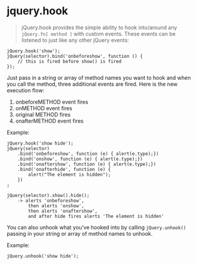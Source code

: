 # jquery.hook

> jQuery.hook provides the simple ability to hook into/around any `jQuery.fn[ method ]` with custom events. These events can be listened to just like any other jQuery events: 

	jQuery.hook('show');
	jQuery(selector).bind('onbeforeshow', function () {
		// this is fired before show() is fired
	});

Just pass in a string or array of method names you want to hook and when you call the method, three additional events are fired. Here is the new execution flow:

1. onbeforeMETHOD event fires
2. onMETHOD event fires
3. original METHOD fires
4. onafterMETHOD event fires
 
Example: 

	jQuery.hook('show hide');
	jQuery(selector)
		.bind('onbeforeshow', function (e) { alert(e.type);})
		.bind('onshow', function (e) { alert(e.type);})
		.bind('onaftershow', function (e) { alert(e.type);})
		.bind('onafterhide', function (e) { 
			alert("The element is hidden");
		})
	;

	jQuery(selector).show().hide();
		-> alerts 'onbeforeshow', 
			then alerts 'onshow', 
			then alerts 'onaftershow', 
			and after hide fires alerts 'The element is hidden'


You can also unhook what you've hooked into by calling `jQuery.unhook()` passing in your string or array of method names to unhook.

Example:

	jQuery.unhook('show hide');

